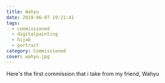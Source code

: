 ```yaml
---
title: Wahyu
date: 2019-06-07 19:21:41
tags: 
  - commissioned
  - digitalpainting
  - hijab
  - portrait
category: Commissioned
cover: wahyu.jpg
---
```


Here's the first commission that i take from my friend, Wahyu